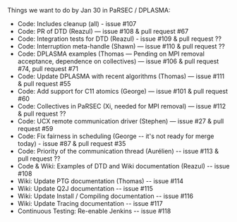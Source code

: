 Things we want to do by Jan 30 in PaRSEC / DPLASMA:

- Code: Includes cleanup (all) - issue #107
- Code: PR of DTD (Reazul) — issue #108 & pull request #67
- Code: Integration tests for DTD (Reazul) - issue #109 & pull request ??
- Code: Interruption meta-handle (Shawn) — issue #110 & pull request ??
- Code: DPLASMA examples (Thomas — Pending on MPI removal acceptance, dependence on collectives) — issue #106 & pull request #74, pull request #71
- Code: Update DPLASMA with recent algorithms (Thomas) — issue #111 & pull request #55
- Code: Add support for C11 atomics (George) — issue #101 & pull request #60
- Code: Collectives in PaRSEC (Xi, needed for MPI removal) — issue #112 & pull request ??
- Code: UCX remote communication driver (Stephen) — issue #27 & pull request #59
- Code: Fix fairness in scheduling (George -- it's not ready for merge today) - issue #87 & pull request #35
- Code: Priority of the communication thread (Aurélien) -- issue #113 & pull request ??
- Code & Wiki: Examples of DTD and Wiki documentation (Reazul) -- issue #108
- Wiki: Update PTG documentation (Thomas) -- issue #114
- Wiki: Update Q2J documentation -- issue #115
- Wiki: Update Install / Compiling documentation -- issue #116
- Wiki: Update Tracing documentation -- issue #117
- Continuous Testing: Re-enable Jenkins -- issue #118